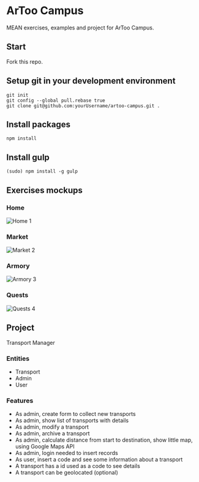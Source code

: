 # ArToo Campus
MEAN exercises, examples and project for ArToo Campus.

## Start
Fork this repo.

## Setup git in your development environment
```
git init
git config --global pull.rebase true
git clone git@github.com:yourUsername/artoo-campus.git .
```

## Install packages
```
npm install
```

## Install gulp
```
(sudo) npm install -g gulp
```

## Exercises mockups

### Home
![Home 1](https://assets.moqups.com/grdjfDzUzO/Page_1.png)

### Market
![Market 2](https://assets.moqups.com/Jgy3rpaJPz/Page_1.png)

### Armory
![Armory 3](https://assets.moqups.com/wVwd427LO5/Page_1.png)

### Quests
![Quests 4](https://assets.moqups.com/57dqoZC60v/Page_1.png)

## Project
Transport Manager

### Entities
* Transport
* Admin
* User

### Features
* As admin, create form to collect new transports
* As admin, show list of transports with details
* As admin, modify a transport
* As admin, archive a transport
* As admin, calculate distance from start to destination, show little map, using Google Maps API
* As admin, login needed to insert records
* As user, insert a code and see some information about a transport
* A transport has a id used as a code to see details
* A transport can be geolocated (optional)